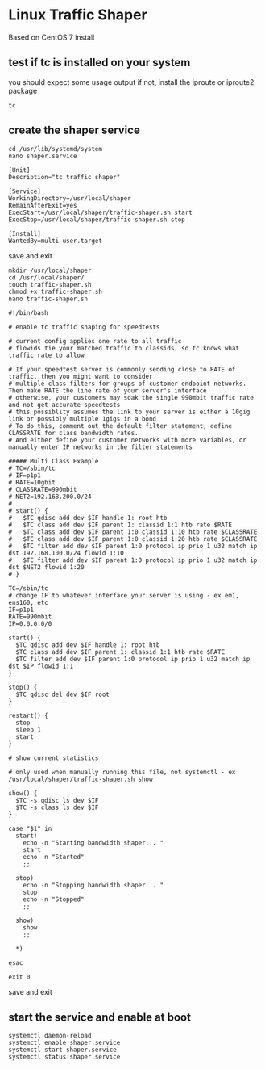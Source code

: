 # Linux Traffic Shaper

Based on CentOS 7 install

## test if tc is installed on your system

you should expect some usage output
if not, install the iproute or iproute2 package

    tc

## create the shaper service

    cd /usr/lib/systemd/system
    nano shaper.service

    [Unit]
    Description="tc traffic shaper"

    [Service]
    WorkingDirectory=/usr/local/shaper
    RemainAfterExit=yes
    ExecStart=/usr/local/shaper/traffic-shaper.sh start
    ExecStop=/usr/local/shaper/traffic-shaper.sh stop

    [Install]
    WantedBy=multi-user.target

save and exit

    mkdir /usr/local/shaper
    cd /usr/local/shaper/
    touch traffic-shaper.sh
    chmod +x traffic-shaper.sh
    nano traffic-shaper.sh

    #!/bin/bash
    
    # enable tc traffic shaping for speedtests
    
    # current config applies one rate to all traffic
    # flowids tie your matched traffic to classids, so tc knows what traffic rate to allow
    
    # If your speedtest server is commonly sending close to RATE of traffic, then you might want to consider
    # multiple class filters for groups of customer endpoint networks. Then make RATE the line rate of your server's interface
    # otherwise, your customers may soak the single 990mbit traffic rate and not get accurate speedtests
    # this possiblity assumes the link to your server is either a 10gig link or possibly multiple 1gigs in a bond
    # To do this, comment out the default filter statement, define CLASSRATE for class bandwidth rates.
    # And either define your customer networks with more variables, or manually enter IP networks in the filter statements
    
    ##### Multi Class Example
    # TC=/sbin/tc
    # IF=p1p1
    # RATE=10gbit
    # CLASSRATE=990mbit
    # NET2=192.168.200.0/24
    #
    # start() {
    #   $TC qdisc add dev $IF handle 1: root htb
    #   $TC class add dev $IF parent 1: classid 1:1 htb rate $RATE
    #   $TC class add dev $IF parent 1:0 classid 1:10 htb rate $CLASSRATE
    #   $TC class add dev $IF parent 1:0 classid 1:20 htb rate $CLASSRATE
    #   $TC filter add dev $IF parent 1:0 protocol ip prio 1 u32 match ip dst 192.168.100.0/24 flowid 1:10
    #   $TC filter add dev $IF parent 1:0 protocol ip prio 1 u32 match ip dst $NET2 flowid 1:20
    # }
    
    TC=/sbin/tc
    # change IF to whatever interface your server is using - ex em1, ens160, etc
    IF=p1p1
    RATE=990mbit
    IP=0.0.0.0/0
    
    start() {
      $TC qdisc add dev $IF handle 1: root htb
      $TC class add dev $IF parent 1: classid 1:1 htb rate $RATE
      $TC filter add dev $IF parent 1:0 protocol ip prio 1 u32 match ip dst $IP flowid 1:1
    }
    
    stop() {
      $TC qdisc del dev $IF root
    }
    
    restart() {
      stop
      sleep 1
      start
    }
    
    # show current statistics
    
    # only used when manually running this file, not systemctl - ex /usr/local/shaper/traffic-shaper.sh show
    
    show() {
      $TC -s qdisc ls dev $IF
      $TC -s class ls dev $IF
    }
    
    case "$1" in
      start)
        echo -n "Starting bandwidth shaper... "
        start
        echo -n "Started"
        ;;
    
      stop)
        echo -n "Stopping bandwidth shaper... "
        stop
        echo -n "Stopped"
        ;;
    
      show)
        show
        ;;
    
      *)
    
    esac
    
    exit 0

save and exit

## start the service and enable at boot

    systemctl daemon-reload
    systemctl enable shaper.service
    systemctl start shaper.service
    systemctl status shaper.service

